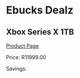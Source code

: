 
# Ebucks Dealz
## Xbox Series X 1TB
[Product Page](https://www.ebucks.com/web/shop/productSelected.do?prodId=1076254226&catId=724368906)

Price: R11999.00

Savings: 


	